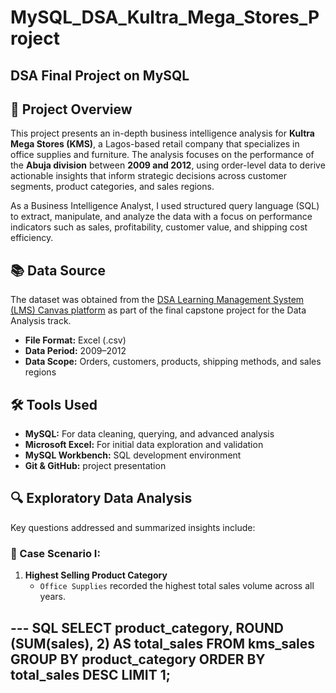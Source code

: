 # MySQL_DSA_Kultra_Mega_Stores_Project
## DSA Final Project on MySQL
## 📝 Project Overview
This project presents an in-depth business intelligence analysis for **Kultra Mega Stores (KMS)**, a Lagos-based retail company that specializes in office supplies and furniture. The analysis focuses on the performance of the **Abuja division** between **2009 and 2012**, using order-level data to derive actionable insights that inform strategic decisions across customer segments, product categories, and sales regions.

As a Business Intelligence Analyst, I used structured query language (SQL) to extract, manipulate, and analyze the data with a focus on performance indicators such as sales, profitability, customer value, and shipping cost efficiency.

## 📚 Data Source

The dataset was obtained from the [DSA Learning Management System (LMS) Canvas platform](https://canvas.instructure.com/courses/11955369/files/302722474?wrap=1) as part of the final capstone project for the Data Analysis track.

- **File Format:** Excel (.csv)
- **Data Period:** 2009–2012
- **Data Scope:** Orders, customers, products, shipping methods, and sales regions

## 🛠️ Tools Used
- **MySQL:** For data cleaning, querying, and advanced analysis
- **Microsoft Excel:** For initial data exploration and validation
- **MySQL Workbench:** SQL development environment
- **Git & GitHub:** project presentation

## 🔍 Exploratory Data Analysis

Key questions addressed and summarized insights include:
### 🔹 Case Scenario I:

1. **Highest Selling Product Category**
   - `Office Supplies` recorded the highest total sales volume across all years.

--- SQL
SELECT product_category, 
ROUND (SUM(sales), 2) AS total_sales
FROM kms_sales
GROUP BY product_category
ORDER BY total_sales DESC
LIMIT 1;
---


